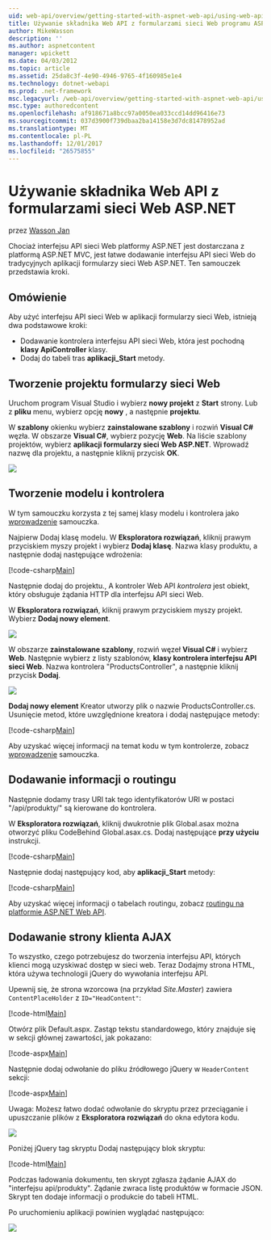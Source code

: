 ```yaml
---
uid: web-api/overview/getting-started-with-aspnet-web-api/using-web-api-with-aspnet-web-forms
title: Używanie składnika Web API z formularzami sieci Web programu ASP.NET | Dokumentacja firmy Microsoft
author: MikeWasson
description: ''
ms.author: aspnetcontent
manager: wpickett
ms.date: 04/03/2012
ms.topic: article
ms.assetid: 25da8c3f-4e90-4946-9765-4f160985e1e4
ms.technology: dotnet-webapi
ms.prod: .net-framework
msc.legacyurl: /web-api/overview/getting-started-with-aspnet-web-api/using-web-api-with-aspnet-web-forms
msc.type: authoredcontent
ms.openlocfilehash: af918671a8bcc97a0050ea033ccd14dd96416e73
ms.sourcegitcommit: 037d3900f739dbaa2ba14158e3d7dc81478952ad
ms.translationtype: MT
ms.contentlocale: pl-PL
ms.lasthandoff: 12/01/2017
ms.locfileid: "26575855"
---
```

<a name="using-web-api-with-aspnet-web-forms"></a>Używanie składnika Web API z formularzami sieci Web ASP.NET
====================
przez [Wasson Jan](https://github.com/MikeWasson)

Chociaż interfejsu API sieci Web platformy ASP.NET jest dostarczana z platformą ASP.NET MVC, jest łatwe dodawanie interfejsu API sieci Web do tradycyjnych aplikacji formularzy sieci Web ASP.NET. Ten samouczek przedstawia kroki.

## <a name="overview"></a>Omówienie

Aby użyć interfejsu API sieci Web w aplikacji formularzy sieci Web, istnieją dwa podstawowe kroki:

- Dodawanie kontrolera interfejsu API sieci Web, która jest pochodną **klasy ApiController** klasy.
- Dodaj do tabeli tras **aplikacji\_Start** metody.

## <a name="create-a-web-forms-project"></a>Tworzenie projektu formularzy sieci Web

Uruchom program Visual Studio i wybierz **nowy projekt** z **Start** strony. Lub z **pliku** menu, wybierz opcję **nowy** , a następnie **projektu**.

W **szablony** okienku wybierz **zainstalowane szablony** i rozwiń **Visual C#** węzła. W obszarze **Visual C#**, wybierz pozycję **Web**. Na liście szablony projektów, wybierz **aplikacji formularzy sieci Web ASP.NET**. Wprowadź nazwę dla projektu, a następnie kliknij przycisk **OK**.

![](using-web-api-with-aspnet-web-forms/_static/image1.png)

## <a name="create-the-model-and-controller"></a>Tworzenie modelu i kontrolera

W tym samouczku korzysta z tej samej klasy modelu i kontrolera jako [wprowadzenie](tutorial-your-first-web-api.md) samouczka.

Najpierw Dodaj klasę modelu. W **Eksploratora rozwiązań**, kliknij prawym przyciskiem myszy projekt i wybierz **Dodaj klasę**. Nazwa klasy produktu, a następnie dodaj następujące wdrożenia:

[!code-csharp[Main](using-web-api-with-aspnet-web-forms/samples/sample1.cs)]

Następnie dodaj do projektu., A kontroler Web API *kontrolera* jest obiekt, który obsługuje żądania HTTP dla interfejsu API sieci Web.

W **Eksploratora rozwiązań**, kliknij prawym przyciskiem myszy projekt. Wybierz **Dodaj nowy element**.

![](using-web-api-with-aspnet-web-forms/_static/image2.png)

W obszarze **zainstalowane szablony**, rozwiń węzeł **Visual C#** i wybierz **Web**. Następnie wybierz z listy szablonów, **klasy kontrolera interfejsu API sieci Web**. Nazwa kontrolera "ProductsController", a następnie kliknij przycisk **Dodaj**.

![](using-web-api-with-aspnet-web-forms/_static/image3.png)

**Dodaj nowy element** Kreator utworzy plik o nazwie ProductsController.cs. Usunięcie metod, które uwzględnione kreatora i dodaj następujące metody:

[!code-csharp[Main](using-web-api-with-aspnet-web-forms/samples/sample2.cs)]

Aby uzyskać więcej informacji na temat kodu w tym kontrolerze, zobacz [wprowadzenie](tutorial-your-first-web-api.md) samouczka.

## <a name="add-routing-information"></a>Dodawanie informacji o routingu

Następnie dodamy trasy URI tak tego identyfikatorów URI w postaci &quot;/api/produkty/&quot; są kierowane do kontrolera.

W **Eksploratora rozwiązań**, kliknij dwukrotnie plik Global.asax można otworzyć pliku CodeBehind Global.asax.cs. Dodaj następujące **przy użyciu** instrukcji.

[!code-csharp[Main](using-web-api-with-aspnet-web-forms/samples/sample3.cs)]

Następnie dodaj następujący kod, aby **aplikacji\_Start** metody:

[!code-csharp[Main](using-web-api-with-aspnet-web-forms/samples/sample4.cs)]

Aby uzyskać więcej informacji o tabelach routingu, zobacz [routingu na platformie ASP.NET Web API](../web-api-routing-and-actions/routing-in-aspnet-web-api.md).

## <a name="add-client-side-ajax"></a>Dodawanie strony klienta AJAX

To wszystko, czego potrzebujesz do tworzenia interfejsu API, których klienci mogą uzyskiwać dostęp w sieci web. Teraz Dodajmy strona HTML, która używa technologii jQuery do wywołania interfejsu API.

Upewnij się, że strona wzorcowa (na przykład *Site.Master*) zawiera `ContentPlaceHolder` z `ID="HeadContent"`:

[!code-html[Main](using-web-api-with-aspnet-web-forms/samples/sample8.html)]

Otwórz plik Default.aspx. Zastąp tekstu standardowego, który znajduje się w sekcji głównej zawartości, jak pokazano:

[!code-aspx[Main](using-web-api-with-aspnet-web-forms/samples/sample5.aspx)]

Następnie dodaj odwołanie do pliku źródłowego jQuery w `HeaderContent` sekcji:

[!code-aspx[Main](using-web-api-with-aspnet-web-forms/samples/sample6.aspx?highlight=2)]

Uwaga: Możesz łatwo dodać odwołanie do skryptu przez przeciąganie i upuszczanie plików z **Eksploratora rozwiązań** do okna edytora kodu.

![](using-web-api-with-aspnet-web-forms/_static/image4.png)

Poniżej jQuery tag skryptu Dodaj następujący blok skryptu:

[!code-html[Main](using-web-api-with-aspnet-web-forms/samples/sample7.html)]

Podczas ładowania dokumentu, ten skrypt zgłasza żądanie AJAX do &quot;interfejsu api/produkty&quot;. Żądanie zwraca listę produktów w formacie JSON. Skrypt ten dodaje informacji o produkcie do tabeli HTML.

Po uruchomieniu aplikacji powinien wyglądać następująco:

![](using-web-api-with-aspnet-web-forms/_static/image5.png)
